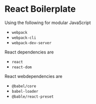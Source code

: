 # React Boilerplate

Using the following for modular JavaScript
- `webpack`
- `webpack-cli`
- `webpack-dev-server`

React dependencies are
- `react`
- `react-dom`

React webdependencies are
- `@babel/core`
- `babel-loader`
- `@bable/react-preset`
